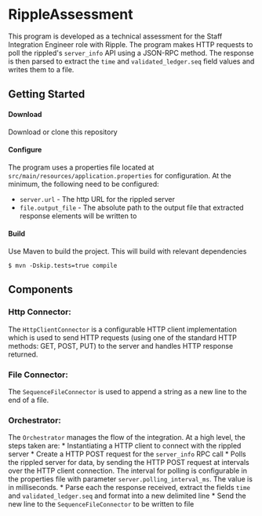 # RippleAssessment
This program is developed as a technical assessment for the Staff Integration Engineer role with Ripple.
The program makes HTTP requests to poll the rippled's `server_info` API using a JSON-RPC method. 
The response is then parsed to extract the `time` and `validated_ledger.seq` field values and writes them to a file.


## Getting Started
#### Download
Download or clone this repository

#### Configure
The program uses a properties file located at `src/main/resources/application.properties` for configuration. 
At the minimum, the following need to be configured:
* `server.url` - The http URL for the rippled server
* `file.output_file` - The absolute path to the output file that extracted response elements will be written to

#### Build
Use Maven to build the project. This will build with relevant dependencies

```shell
$ mvn -Dskip.tests=true compile
```

## Components
### Http Connector:
The `HttpClientConnector` is a configurable HTTP client implementation which is used to send HTTP requests 
(using one of the standard HTTP methods: GET, POST, PUT) to the server and handles HTTP response returned. 

### File Connector:
The `SequenceFileConnector` is used to append a string as a new line to the end of a file. 

### Orchestrator:
The `Orchestrator` manages the flow of the integration. At a high level, the steps taken are:
    * Instantiating a HTTP client to connect with the rippled server
    * Create a HTTP POST request for the `server_info` RPC call
    * Polls the rippled server for data, by sending the HTTP POST request at intervals over the HTTP client connection. 
The interval for polling is configurable in the properties file with parameter `server.polling_interval_ms`. The value is in milliseconds. 
    * Parse each the response received, extract the fields `time` and `validated_ledger.seq` and format into a new delimited line
    * Send the new line to the `SequenceFileConnector` to be written to file